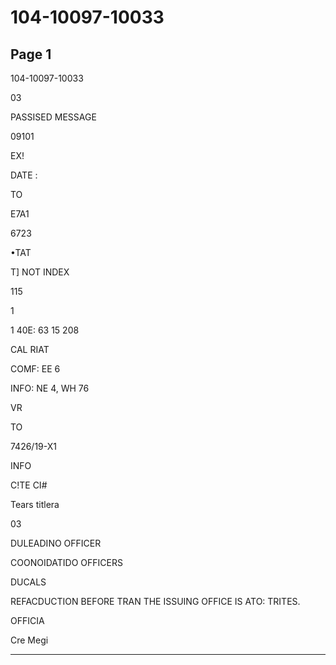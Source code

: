 # 104-10097-10033

## Page 1

104-10097-10033

03

PASSISED MESSAGE

09101

EX!

DATE :

TO

E7A1

6723

•TAT

T] NOT INDEX

115

1

1 40E: 63 15 208

CAL RIAT

COMF: EE 6

INFO: NE 4, WH 76

VR

TO

7426/19-X1

INFO

C!TE CI#

Tears titlera

03

DULEADINO OFFICER

COONOIDATIDO OFFICERS

DUCALS

REFACDUCTION BEFORE TRAN THE ISSUING OFFICE IS ATO: TRITES.

OFFICIA

Cre Megi

---

